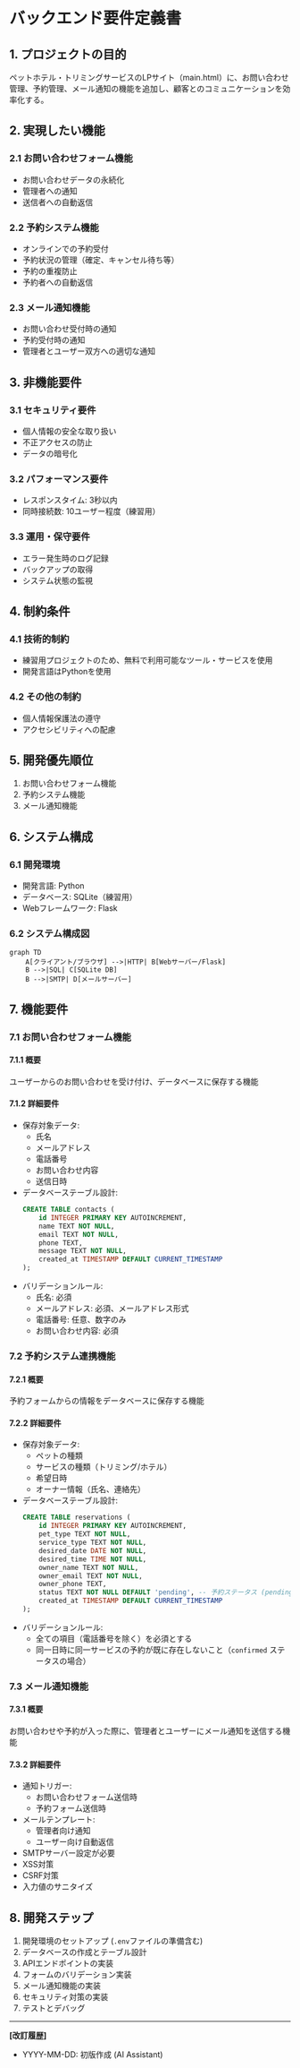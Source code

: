 # バックエンド要件定義書

## 1. プロジェクトの目的
ペットホテル・トリミングサービスのLPサイト（main.html）に、お問い合わせ管理、予約管理、メール通知の機能を追加し、顧客とのコミュニケーションを効率化する。

## 2. 実現したい機能
### 2.1 お問い合わせフォーム機能
- お問い合わせデータの永続化
- 管理者への通知
- 送信者への自動返信

### 2.2 予約システム機能
- オンラインでの予約受付
- 予約状況の管理（確定、キャンセル待ち等）
- 予約の重複防止
- 予約者への自動返信

### 2.3 メール通知機能
- お問い合わせ受付時の通知
- 予約受付時の通知
- 管理者とユーザー双方への適切な通知

## 3. 非機能要件
### 3.1 セキュリティ要件
- 個人情報の安全な取り扱い
- 不正アクセスの防止
- データの暗号化

### 3.2 パフォーマンス要件
- レスポンスタイム: 3秒以内
- 同時接続数: 10ユーザー程度（練習用）

### 3.3 運用・保守要件
- エラー発生時のログ記録
- バックアップの取得
- システム状態の監視

## 4. 制約条件
### 4.1 技術的制約
- 練習用プロジェクトのため、無料で利用可能なツール・サービスを使用
- 開発言語はPythonを使用

### 4.2 その他の制約
- 個人情報保護法の遵守
- アクセシビリティへの配慮

## 5. 開発優先順位
1. お問い合わせフォーム機能
2. 予約システム機能
3. メール通知機能

## 6. システム構成
### 6.1 開発環境
- 開発言語: Python
- データベース: SQLite（練習用）
- Webフレームワーク: Flask

### 6.2 システム構成図
```mermaid
graph TD
    A[クライアント/ブラウザ] -->|HTTP| B[Webサーバー/Flask]
    B -->|SQL| C[SQLite DB]
    B -->|SMTP| D[メールサーバー]
```

## 7. 機能要件
### 7.1 お問い合わせフォーム機能
#### 7.1.1 概要
ユーザーからのお問い合わせを受け付け、データベースに保存する機能

#### 7.1.2 詳細要件
- 保存対象データ:
  - 氏名
  - メールアドレス
  - 電話番号
  - お問い合わせ内容
  - 送信日時
- データベーステーブル設計:
  ```sql
  CREATE TABLE contacts (
      id INTEGER PRIMARY KEY AUTOINCREMENT,
      name TEXT NOT NULL,
      email TEXT NOT NULL,
      phone TEXT,
      message TEXT NOT NULL,
      created_at TIMESTAMP DEFAULT CURRENT_TIMESTAMP
  );
  ```
- バリデーションルール:
  - 氏名: 必須
  - メールアドレス: 必須、メールアドレス形式
  - 電話番号: 任意、数字のみ
  - お問い合わせ内容: 必須

### 7.2 予約システム連携機能
#### 7.2.1 概要
予約フォームからの情報をデータベースに保存する機能

#### 7.2.2 詳細要件
- 保存対象データ:
  - ペットの種類
  - サービスの種類（トリミング/ホテル）
  - 希望日時
  - オーナー情報（氏名、連絡先）
- データベーステーブル設計:
  ```sql
  CREATE TABLE reservations (
      id INTEGER PRIMARY KEY AUTOINCREMENT,
      pet_type TEXT NOT NULL,
      service_type TEXT NOT NULL,
      desired_date DATE NOT NULL,
      desired_time TIME NOT NULL,
      owner_name TEXT NOT NULL,
      owner_email TEXT NOT NULL,
      owner_phone TEXT,
      status TEXT NOT NULL DEFAULT 'pending', -- 予約ステータス (pending, confirmed, canceled)
      created_at TIMESTAMP DEFAULT CURRENT_TIMESTAMP
  );
  ```
- バリデーションルール:
  - 全ての項目（電話番号を除く）を必須とする
  - 同一日時に同一サービスの予約が既に存在しないこと（`confirmed` ステータスの場合）

### 7.3 メール通知機能
#### 7.3.1 概要
お問い合わせや予約が入った際に、管理者とユーザーにメール通知を送信する機能

#### 7.3.2 詳細要件
- 通知トリガー:
  - お問い合わせフォーム送信時
  - 予約フォーム送信時
- メールテンプレート:
  - 管理者向け通知
  - ユーザー向け自動返信
- SMTPサーバー設定が必要
- XSS対策
- CSRF対策
- 入力値のサニタイズ

## 8. 開発ステップ
1. 開発環境のセットアップ (`.env`ファイルの準備含む)
2. データベースの作成とテーブル設計
3. APIエンドポイントの実装
4. フォームのバリデーション実装
5. メール通知機能の実装
6. セキュリティ対策の実装
7. テストとデバッグ

---
**[改訂履歴]**
- YYYY-MM-DD: 初版作成 (AI Assistant) 